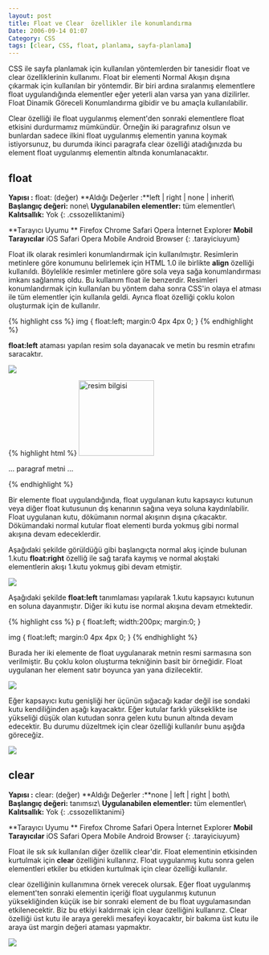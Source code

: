 ```yaml
---
layout: post
title: Float ve Clear  özellikler ile konumlandırma
Date: 2006-09-14 01:07
Category: CSS
tags: [clear, CSS, float, planlama, sayfa-planlama]
---
```


CSS ile sayfa planlamak için kullanılan yöntemlerden bir tanesidir float
ve clear özelliklerinin kullanımı. Float bir elementi Normal Akışın
dışına çıkarmak için kullanılan bir yöntemdir. Bir biri ardına
sıralanmış elementlere float uygulandığında elementler eğer yeterli alan
varsa yan yana dizilirler. Float Dinamik Göreceli Konumlandırma gibidir
ve bu amaçla kullanılabilir.

Clear özelliği ile float uygulanmış element'den sonraki elementlere
float etkisini durdurmamız mümkündür. Örneğin iki paragrafınız olsun ve
bunlardan sadece ilkini float uygulanmış elementin yanına koymak
istiyorsunuz, bu durumda ikinci paragrafa clear özelliği atadığınızda bu
element float uygulanmış elementin altında konumlanacaktır.

## float

**Yapısı :** float: (değer)
**Aldığı Değerler :**left | right | none | inherit\\
**Başlangıç değeri:** none\\
**Uygulanabilen elementler:** tüm elementler\\
**Kalıtsallık:** Yok
{: .cssozelliktanimi}

**Tarayıcı Uyumu **
Firefox
Chrome
Safari
Opera
İnternet Explorer
**Mobil Tarayıcılar**
iOS Safari
Opera Mobile
Android Browser
{: .tarayiciuyum}

Float ilk olarak resimleri konumlandırmak için kullanılmıştır.
Resimlerin metinlere göre konumunu belirlemek için HTML 1.0 ile birlikte
**align** özelliği kullanıldı. Böylelikle resimler metinlere göre sola
veya sağa konumlandırması imkanı sağlanmış oldu. Bu kullanım float ile
benzerdir. Resimleri konumlandırmak için kullanılan bu yöntem daha sonra
CSS'in olaya el atması ile tüm elementler için kullanıla geldi. Ayrıca
float özelliği çoklu kolon oluşturmak için de kullanılır.

{% highlight css %}
img {
  float:left;
  margin:0 4px 4px 0;
}
{% endhighlight %}

**float:left** ataması yapılan resim sola dayanacak ve metin bu resmin
etrafını saracaktır.

![][100]

{% highlight html %}
<img src="resim.gif" width="150" height=150 alt="resim bilgisi" />
<p>... paragraf metni ... </p>
{% endhighlight %}

Bir elemente float uygulandığında, float uygulanan kutu kapsayıcı
kutunun veya diğer float kutusunun dış kenarının sağına veya soluna
kaydırılabilir. Float uygulanan kutu, dökümanın normal akışının dışına
çıkacaktır. Dökümandaki normal kutular float elementi burda yokmuş gibi
normal akışına devam edeceklerdir.

Aşağıdaki şekilde görüldüğü gibi başlangıçta normal akış içinde bulunan
1.kutu **float:right** özelliğ ile sağ tarafa kaymış ve normal akıştaki
elementlerin akışı 1.kutu yokmuş gibi devam etmiştir.

![][1]

Aşağıdaki şekilde **float:left** tanımlaması yapılarak 1.kutu kapsayıcı
kutunun en soluna dayanmıştır. Diğer iki kutu ise normal akışına devam
etmektedir.

{% highlight css %}
p {
  float:left;
  width:200px;
  margin:0;
}

img {
  float:left;
  margin:0 4px 4px 0;
}
{% endhighlight %}

Burada her iki elemente de float uygulanarak metnin resmi sarmasına son
verilmiştir. Bu çoklu kolon oluşturma tekniğinin basit bir örneğidir.
Float uygulanan her element satır boyunca yan yana dizilecektir.

![][2]

Eğer kapsayıcı kutu genişliği her üçünün sığacağı kadar değil ise
sondaki kutu kendiliğinden aşağı kayacaktır. Eğer kutular farklı
yükseklikte ise yükseliği düşük olan kutudan sonra gelen kutu bunun
altında devam edecektir. Bu durumu düzeltmek için clear özelliği
kullanılır bunu aşığda göreceğiz.

![][3]

## clear

**Yapısı :** clear: (değer)
**Aldığı Değerler :**none | left | right | both\\
**Başlangıç değeri:** tanımsız\\
**Uygulanabilen elementler:** tüm elementler\\
**Kalıtsallık:** Yok
{: .cssozelliktanimi}

**Tarayıcı Uyumu **
Firefox
Chrome
Safari
Opera
İnternet Explorer
**Mobil Tarayıcılar**
iOS Safari
Opera Mobile
Android Browser
{: .tarayiciuyum}

Float ile sık sık kullanılan diğer özellik clear'dir. Float elementinin
etkisinden kurtulmak için **clear** özelliğini kullanırız. Float
uygulanmış kutu sonra gelen elementleri etkiler bu etkiden kurtulmak
için clear özelliği kullanılır.

clear özelliğinin kullanımına örnek verecek olursak. Eğer float
uygulanmış element'ten sonraki elementin içeriği float uygulanmış
kutunun yüksekliğinden küçük ise bir sonraki element de bu float
uygulamasından etkilenecektir. Biz bu etkiyi kaldırmak için clear
özelliğini kullanırız. Clear özelliği üst kutu ile araya gerekli
mesafeyi koyacaktır, bir bakıma üst kutu ile araya üst margin değeri
ataması yapmaktır.

![][4]

  [100]: /images/floating1a.gif
  [1]: /images/floating01.gif
  [2]: /images/floating02.gif
  [3]: /images/floating03.gif
  [4]: /images/floating1c.gif
